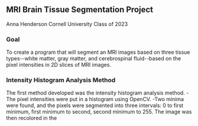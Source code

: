 ## MRI Brain Tissue Segmentation Project
Anna Henderson
Cornell University
Class of 2023

### Goal
To create a program that will segment an MRI images based on three tissue types--white matter, gray matter, and cerebrospinal fluid--based on the pixel intensities in 2D slices of MRI images.

### Intensity Histogram Analysis Method
The first method developed was the intensity histogram analysis method.
-The pixel intensities were put in a histogram using OpenCV.
  -Two minima were found, and the pixels were segmented into three intervals: 0 to first minimum, first minimum to second, second minimum to 255. The image was then recolored in the
